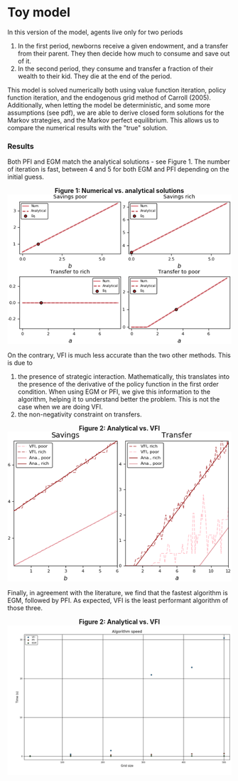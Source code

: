 # Toy model

In this version of the model, agents live only for two periods

  1. In the first period, newborns receive a given endowment, and a transfer from their parent.
  They then decide how much to consume and save out of it.
  2. In the second period, they consume and transfer a fraction of their wealth to their kid. They die at
  the end of the period.

This model is solved numerically both using value function iteration, policy function iteration, and the endogenous grid method of Carroll (2005). Additionally, when letting the model be deterministic, and some more assumptions (see pdf), we are able to derive closed form solutions for the Markov strategies, and the Markov perfect equilibrium. This allows us to compare the numerical results with the "true" solution.

### Results

Both PFI and EGM match the analytical solutions - see Figure 1. The number of iteration is fast, between 4 and 5 for both EGM and PFI depending on the initial guess.

<p align="center">
  <b>Figure 1: Numerical vs. analytical solutions</b>
  <img src="https://github.com/HugoLhuillier/NumMethods/blob/master/figures/ToyModel/num_vs_analytical.png" alt="Numerical vs. analytical" style="width: 550px;"/>
</p>

On the contrary, VFI is much less accurate than the two other methods. This is due to

1. the presence of strategic interaction. Mathematically, this translates into the presence of the derivative of the policy function in the first order condition. When using EGM or PFI, we give this information to the algorithm, helping it to understand better the problem.  This is not the case when we are doing VFI.
1. the non-negativity constraint on transfers.

<p align="center">
  <b>Figure 2: Analytical vs. VFI</b>
  <img src="https://github.com/HugoLhuillier/NumMethods/blob/master/figures/ToyModel/ana_vs_vfi.png" alt="VFI poor performance" style="width: 700px;"/>
</p>

Finally, in agreement with the literature, we find that the fastest algorithm is EGM, followed by PFI. As expected, VFI is the least performant algorithm of those three.

<p align="center">
  <b>Figure 2: Analytical vs. VFI</b>
  <img src="https://github.com/HugoLhuillier/NumMethods/blob/master/figures/ToyModel/algo_perf.png" alt="VFI poor performance" style="width: 600px;"/>
</p>
